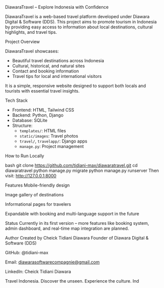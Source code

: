 DiawaraTravel – Explore Indonesia with Confidence 

DiawaraTravel is a web-based travel platform developed under Diawara Digital & Software (DDS). This project aims to promote tourism in Indonesia by providing easy access to information about local destinations, cultural highlights, and travel tips.

 Project Overview

DiawaraTravel showcases:
- Beautiful travel destinations across Indonesia
- Cultural, historical, and natural sites
- Contact and booking information
- Travel tips for local and international visitors

It is a simple, responsive website designed to support both locals and tourists with essential travel insights.

Tech Stack

- Frontend: HTML, Tailwind CSS
- Backend: Python, Django
- Database: SQLite
- Structure: 
  - `templates/`: HTML files
  - `static/images`: Travel photos
  - `travel/`, `travelapp/`: Django apps
  - `manage.py`: Project management

How to Run Locally

bash
git clone https://github.com/tidiani-max/diawaratravel.git
cd diawaratravel
python manage.py migrate
python manage.py runserver
Then visit: http://127.0.0.1:8000

 Features
Mobile-friendly design

Image gallery of destinations

Informational pages for travelers

Expandable with booking and multi-language support in the future

 Status
 Currently in its first version – more features like booking system, admin dashboard, and real-time map integration are planned.

Author
Created by Cheick Tidiani Diawara
Founder of Diawara Digital & Software (DDS)

GitHub: @tidiani-max

Email: diawarasoftwarecompagnie@gmail.com

LinkedIn: Cheick Tidiani Diawara

 Travel Indonesia. Discover the unseen. Experience the culture. Ind
